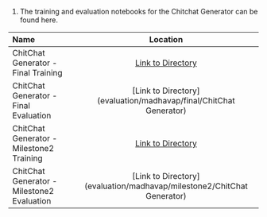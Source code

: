 1. The training and evaluation notebooks for the Chitchat Generator can be found here.

| Name                                       |                                Location                                |
| :----------------------------------------- | :--------------------------------------------------------------------: |
| ChitChat Generator - Final Training        |        [Link to Directory](final/madhavap/ChitChatGenerator-T5)        |
| ChitChat Generator - Final Evaluation      |   [Link to Directory](evaluation/madhavap/final/ChitChat Generator)    |
| ChitChat Generator - Milestone2 Training   |       [Link to Directory](milestone2/madhavap/ChitChatGenerator)       |
| ChitChat Generator - Milestone2 Evaluation | [Link to Directory](evaluation/madhavap/milestone2/ChitChat Generator) |

